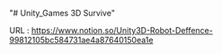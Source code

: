 "# Unity_Games 3D Survive" 

URL : https://www.notion.so/Unity3D-Robot-Deffence-99812105bc584731ae4a87640150ea1e
